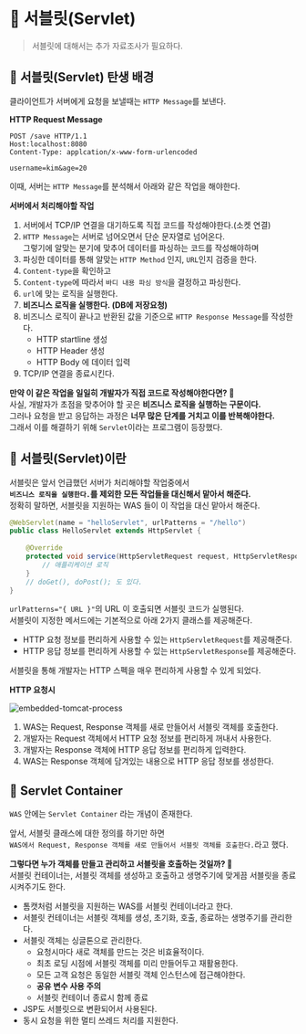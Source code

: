 # 📕 서블릿(Servlet)     
> 서블릿에 대해서는 추가 자료조사가 필요하다.  
  
## 📖 서블릿(Servlet) 탄생 배경    
클라이언트가 서버에게 요청을 보낼때는 `HTTP Message`를 보낸다.           
    
 **HTTP Request Message**
 ```http
 POST /save HTTP/1.1
 Host:localhost:8080
 Content-Type: applcation/x-www-form-urlencoded
 
 username=kim&age=20
 ```
       
이때, 서버는 `HTTP Message`를 분석해서 아래와 같은 작업을 해야한다.          
            
**서버에서 처리해야할 작업**       
1. 서버에서 TCP/IP 연결을 대기하도록 직접 코드를 작성해야한다.(소켓 연결)     
2. `HTTP Message`는 서버로 넘어오면서 단순 문자열로 넘어온다.      
   그렇기에 알맞는 분기에 맞추어 데이터를 파싱하는 코드를 작성해야하며       
3. 파싱한 데이터를 통해 알맞는 `HTTP Method` 인지, `URL`인지 검증을 한다.  
4. `Content-type`을 확인하고   
5. `Content-type`에 따라서 `바디 내용 파싱 방식`을 결정하고 파싱한다.          
6. `url`에 맞는 로직을 실행한다.    
7. **비즈니스 로직을 실행한다. (DB에 저장요청)**        
8. 비즈니스 로직이 끝나고 반환된 값을 기준으로 `HTTP Response Message`를 작성한다.     
    * HTTP startline 생성
    * HTTP Header 생성
    * HTTP Body 에 데이터 입력 
9. TCP/IP 연결을 종료시킨다.
     
**만약 이 같은 작업을 일일히 개발자가 직접 코드로 작성해야한다면? 🤔**   
사실, 개발자가 초점을 맞추어야 할 곳은 **비즈니스 로직을 실행하는 구문이다.**       
그러나 요청을 받고 응답하는 과정은 **너무 많은 단계를 거치고 이를 반복해야한다.**           
그래서 이를 해결하기 위해 `Servlet`이라는 프로그램이 등장했다.     
    
## 📖 서블릿(Servlet)이란      
서블릿은 앞서 언급했던 서버가 처리해야할 작업중에서     
**`비즈니스 로직을 실행한다.`를 제외한 모든 작업들을 대신해서 맡아서 해준다.**       
정확히 말하면, 서블릿을 지원하는 WAS 들이 이 작업을 대신 맡아서 해준다.     
   
```java
@WebServlet(name = "helloServlet", urlPatterns = "/hello")  
public class HelloServlet extends HttpServlet {
    
    @Override
    protected void service(HttpServletRequest request, HttpServletResponse respnose) {
        // 애플리케이션 로직
    }
    // doGet(), doPost(); 도 있다.  
}  
```   
`urlPatterns="{ URL }"`의 URL 이 호출되면 서블릿 코드가 실행된다.          
서블릿이 지정한 메서드에는 기본적으로 아래 2가지 클래스를 제공해준다.  
     
* HTTP 요청 정보를 편리하게 사용할 수 있는 `HttpServletRequest`를 제공해준다.         
* HTTP 응답 정보를 편리하게 사용할 수 있는 `HttpServletResponse`를 제공해준다.     
        
서블릿을 통해 개발자는 HTTP 스펙을 매우 편리하게 사용할 수 있게 되었다.    

**HTTP 요청시**            
     
![embedded-tomcat-process](https://user-images.githubusercontent.com/50267433/126496759-8e1a2f19-d52d-40d1-855e-45ec463ad459.PNG)    
1. WAS는 Request, Response 객체를 새로 만들어서 서블릿 객체를 호출한다.     
2. 개발자는 Request 객체에서 HTTP 요청 정보를 편리하게 꺼내서 사용한다.    
3. 개발자는 Response 객체에 HTTP 응답 정보를 편리하게 입력한다.        
4. WAS는 Response 객체에 담겨있는 내용으로 HTTP 응답 정보를 생성한다.   
 
## 📖 Servlet Container     
`WAS` 안에는 `Servlet Container` 라는 개념이 존재한다.     
   
앞서, 서블릿 클래스에 대한 정의를 하기만 하면    
`WAS에서 Request, Response 객체를 새로 만들어서 서블릿 객체를 호출한다.`라고 했다.        
     
**그렇다면 누가 객체를 만들고 관리하고 서블릿을 호출하는 것일까? 🤔**      
서블릿 컨테이너는, 서블릿 객체를 생성하고 호출하고 생명주기에 맞게끔 서블릿을 종료시켜주기도 한다.      

* 톰캣처럼 서블릿을 지원하는 WAS를 서블릿 컨테이너라고 한다.   
* 서블릿 컨테이너는 서블릿 객체를 생성, 초기화, 호출, 종료하는 생명주기를 관리한다.    
* 서블릿 객체는 싱글톤으로 관리한다.   
    * 요청시마다 새로 객체를 만드는 것은 비효율적이다.  
    * 최초 로딩 시점에 서블릿 객체를 미리 만들어두고 재활용한다.   
    * 모든 고객 요청은 동일한 서블릿 객체 인스턴스에 접근해야한다.   
    * **공유 변수 사용 주의**    
    * 서블릿 컨테이너 종료시 함께 종료  
* JSP도 서블릿으로 변환되어서 사용된다.     
* 동시 요청을 위한 멀티 쓰레드 처리를 지원한다.   















      





